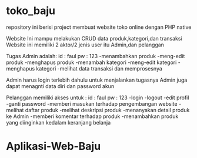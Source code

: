 # toko_baju
repository ini berisi project membuat website toko online dengan PHP native

Website Ini mampu melakukan CRUD data produk,kategori,dan transaksi
Website ini memiliki 2 aktor/2 jenis user itu Admin,dan pelanggan

Tugas Admin adalah:
id : faul
pw : 123
-menambahkan produk
-meng-edit produk
-menghapus produk
-menambah kategori
-meng-edit kategori
-menghapus kategori
-melihat data transaksi dan memprosesnya

Admin harus login terlebih dahulu untuk menjalankan tugasnya
Admin juga dapat menagnti data diri dan password akun

Pelanggan memiliki akses untuk :
id : faul
pw : 123
-login
-logout
-edit profil
-ganti password
-memberi masukan terhadap pengembangan website
-melihat daftar produk
-melihat deskripsi produk
-menanyakan detail produk ke Admin
-memberi komentar terhadap produk
-menambahkan produk yang diinginkan kedalam keranjang belanja
# Aplikasi-Web-Baju
